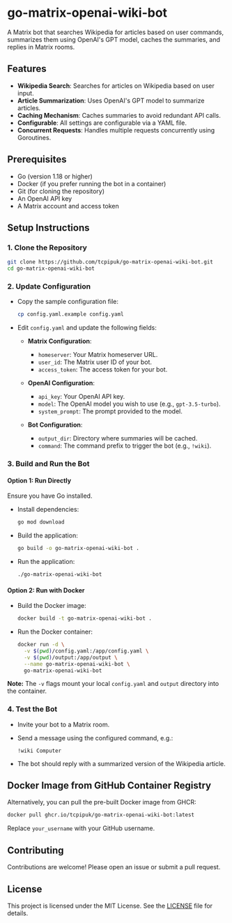 # go-matrix-openai-wiki-bot

A Matrix bot that searches Wikipedia for articles based on user commands, summarizes them using OpenAI's GPT model, caches the summaries, and replies in Matrix rooms.

## Features

- **Wikipedia Search**: Searches for articles on Wikipedia based on user input.
- **Article Summarization**: Uses OpenAI's GPT model to summarize articles.
- **Caching Mechanism**: Caches summaries to avoid redundant API calls.
- **Configurable**: All settings are configurable via a YAML file.
- **Concurrent Requests**: Handles multiple requests concurrently using Goroutines.

## Prerequisites

- Go (version 1.18 or higher)
- Docker (if you prefer running the bot in a container)
- Git (for cloning the repository)
- An OpenAI API key
- A Matrix account and access token

## Setup Instructions

### **1. Clone the Repository**

```bash
git clone https://github.com/tcpipuk/go-matrix-openai-wiki-bot.git
cd go-matrix-openai-wiki-bot
```

### **2. Update Configuration**

- Copy the sample configuration file:

  ```bash
  cp config.yaml.example config.yaml
  ```

- Edit `config.yaml` and update the following fields:

  - **Matrix Configuration**:
    - `homeserver`: Your Matrix homeserver URL.
    - `user_id`: The Matrix user ID of your bot.
    - `access_token`: The access token for your bot.

  - **OpenAI Configuration**:
    - `api_key`: Your OpenAI API key.
    - `model`: The OpenAI model you wish to use (e.g., `gpt-3.5-turbo`).
    - `system_prompt`: The prompt provided to the model.

  - **Bot Configuration**:
    - `output_dir`: Directory where summaries will be cached.
    - `command`: The command prefix to trigger the bot (e.g., `!wiki`).

### **3. Build and Run the Bot**

#### **Option 1: Run Directly**

Ensure you have Go installed.

- Install dependencies:

  ```bash
  go mod download
  ```

- Build the application:

  ```bash
  go build -o go-matrix-openai-wiki-bot .
  ```

- Run the application:

  ```bash
  ./go-matrix-openai-wiki-bot
  ```

#### **Option 2: Run with Docker**

- Build the Docker image:

  ```bash
  docker build -t go-matrix-openai-wiki-bot .
  ```

- Run the Docker container:

  ```bash
  docker run -d \
    -v $(pwd)/config.yaml:/app/config.yaml \
    -v $(pwd)/output:/app/output \
    --name go-matrix-openai-wiki-bot \
    go-matrix-openai-wiki-bot
  ```

**Note:** The `-v` flags mount your local `config.yaml` and `output` directory into the container.

### **4. Test the Bot**

- Invite your bot to a Matrix room.
- Send a message using the configured command, e.g.:

  ```
  !wiki Computer
  ```

- The bot should reply with a summarized version of the Wikipedia article.

## Docker Image from GitHub Container Registry

Alternatively, you can pull the pre-built Docker image from GHCR:

```bash
docker pull ghcr.io/tcpipuk/go-matrix-openai-wiki-bot:latest
```

Replace `your_username` with your GitHub username.

## Contributing

Contributions are welcome! Please open an issue or submit a pull request.

## License

This project is licensed under the MIT License. See the [LICENSE](LICENSE) file for details.
